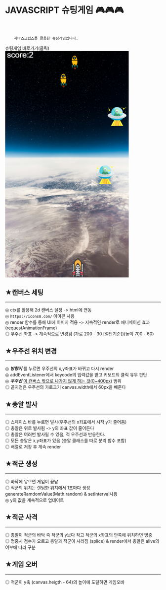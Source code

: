 # JAVASCRIPT 슈팅게임 🎮🎮🎮<br/><br/>
```plaintext
    자바스크립스틀 활용한 슈팅게임입니다.
```

<a herf="">슈팅게임 바로가기(클릭)</a><br/>
<img src="./images/space.png" alt="이미지 설명" width="400"/>
 
## ★캔버스 세팅

---

◎ ctx를 활용해 2d 캔버스 설정 -> html에 연동<br/>
◎ `https://icons8.com/` 아이콘 사용<br/>
◎ render 함수를 통해 UI에 이미지 적용 -> 지속적인 render로 애니메이션 효과(requestAnimationFrame)<br/>
◎ 우주선 좌표 -> 계속적으로 변경됨 (가로 200 - 30 [절반기준])(높이 700 - 60)<br/>


## ★우주선 위치 변경 
---
◎ **_방향키_** 를 누르면 우주선의 x,y좌표가 바뀌고 다시 render<br/>
◎ addEventListener에서 keycode의 입력값을 받고 키보드의 클릭 유무 판단 <br/>
◎ **_우주선_** <u>이 캔버스 밖으로 나가지 않게 하는 것(0~400px)</u> 범위<br/>
◎ 끝지점은 우주선의 가로크기 canvas.width에서 60px을 빼준다

## ★총알 발사
---

◎ 스페이스 바를 누르면 발사(우주선의 x좌표에서 시작 y가 줄어듬)<br/>
◎ 총알은 위로 발사됨 -> y의 좌표 값이 줄어든다<br/>
◎ 총알은 여러번 발사될 수 있음, 적 우주선과 반응한다. <br/>
◎ 모든 총알은 x,y좌표가 있음 (총알 클래스를 따로 분리 함수 포함) <br/>
◎ 배열로 저장 후 계속 render<br/>

## ★적군 생성 
---

◎ 바닥에 닿으면 게임이 끝남 <br/>
◎ 적군의 위치는 랜덤한 위치에서 1초마다 생성 generateRamdomValue(Math.random) & setInterval사용<br/>
◎ y의 값을 계속적으로 업데이트<br/>

## ★적군 사격
---

◎ 총알이 적군의 바닥 즉 적군의 y보다 작고 적군의 x좌표의 안쪽에 위치하면 명중 <br/>
◎ 명중시 점수가 오르고 총알과 적군이 사라짐 (splice) & render에서 총알은 alive의 여부에 따라 구분<br/>


## ★게임 오버
---

◎ 적군이 y축 (canvas.heigth - 64)의 높이에 도달하면 게임오바<br/>